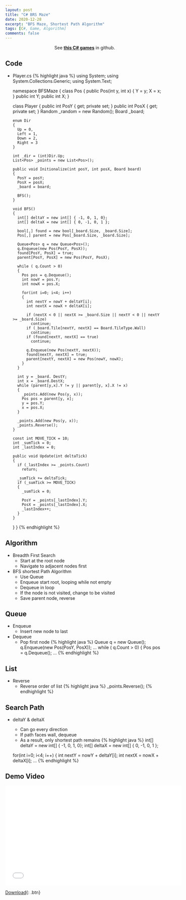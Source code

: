```yaml
---
layout: post
title: "C# BRS Maze"
date: 2020-12-28
excerpt: "BFS Maze, Shortest Path Algorithm"
tags: [C#, Game, Algorithm]
comments: false
---
```



<center>See <a href="https://github.com/leehuhlee/CShap"><b>this C# games</b></a> in github.</center>


## Code
* Player.cs
{% highlight java %}
  using System;
  using System.Collections.Generic;
  using System.Text;

  namespace BFSMaze
  {
    class Pos
    {
      public Pos(int y, int x) { Y = y; X = x; }
      public int Y;
      public int X;
    }

    class Player
    {
      public int PosY { get; private set; }
      public int PosX { get; private set; }
      Random _random = new Random();
      Board _board;

      enum Dir
      {
        Up = 0,
        Left = 1,
        Down = 2,
        Right = 3
      }

      int _dir = (int)Dir.Up;
      List<Pos> _points = new List<Pos>();

      public void Initionalize(int posY, int posX, Board board)
      {
        PosY = posY;
        PosX = posX;
        _board = board;

        BFS();
      }

      void BFS()
      {
        int[] deltaY = new int[] { -1, 0, 1, 0};
        int[] deltaX = new int[] { 0, -1, 0, 1 };

        bool[,] found = new bool[_board.Size, _board.Size];
        Pos[,] parent = new Pos[_board.Size, _board.Size];

        Queue<Pos> q = new Queue<Pos>();
        q.Enqueue(new Pos(PosY, PosX));
        found[PosY, PosX] = true;
        parent[PosY, PosX] = new Pos(PosY, PosX);

        while ( q.Count > 0)
        {
          Pos pos = q.Dequeue();
          int nowY = pos.Y;
          int nowX = pos.X;

          for(int i=0; i<4; i++)
          {
            int nextY = nowY + deltaY[i];
            int nextX = nowX + deltaX[i];

            if (nextX < 0 || nextX >= _board.Size || nextY < 0 || nextY >= _board.Size)
              continue;
            if (_board.Tile[nextY, nextX] == Board.TileType.Wall)
              continue;
            if (found[nextY, nextX] == true)
              continue;

            q.Enqueue(new Pos(nextY, nextX));
            found[nextY, nextX] = true;
            parent[nextY, nextX] = new Pos(nowY, nowX);
          }
        }

        int y = _board. DestY;
        int x = _board.DestX;
        while (parent[y,x].Y != y || parent[y, x].X != x)
        {
          _points.Add(new Pos(y, x));
          Pos pos = parent[y, x];
          y = pos.Y;
          x = pos.X;
        }

        _points.Add(new Pos(y, x));
        _points.Reverse();
      }

      const int MOVE_TICK = 10;
      int _sumTick = 0;
      int _lastIndex = 0;

      public void Update(int deltaTick)
      {
        if (_lastIndex >= _points.Count)
          return;

        _sumTick += deltaTick;
        if (_sumTick >= MOVE_TICK)
        {
          _sumTick = 0;

          PosY = _points[_lastIndex].Y;
          PosX = _points[_lastIndex].X;
          _lastIndex++;
        }
      }
    }
  }
{% endhighlight %}

## Algorithm
* Breadth First Search
  - Start at the root node
  - Navigate to adjacent nodes first 
* BFS shortest Path Algorithm
  - Use Queue
  - Enqueue start root, looping while not empty
  - Dequeue in loop
  - If the node is not visited, change to be visited
  - Save parent node, reverse


## Queue
* Enqueue
  - Insert new node to last
* Dequeue
  - Pop first node 
{% highlight java %}
  Queue<Pos> q = new Queue<Pos>();
  q.Enqueue(new Pos(PosY, PosX));
  ...
  while ( q.Count > 0)
  {
    Pos pos = q.Dequeue();
    ...
{% endhighlight %}


## List
* Reverse
  - Reverse order of list
{% highlight java %}
  _points.Reverse();
{% endhighlight %}


## Search Path
* deltaY & deltaX
  - Can go every direction
  - If path faces wall, dequeue
  - As a result, only shortest path remains
{% highlight java %}
  int[] deltaY = new int[] { -1, 0, 1, 0};
  int[] deltaX = new int[] { 0, -1, 0, 1 };

  for(int i=0; i<4; i++)
  {
    int nextY = nowY + deltaY[i];
    int nextX = nowX + deltaX[i];
    ...
{% endhighlight %}


## Demo Video
<iframe width="560" height="315" src="/assets/video/posts/cshap_bfsmaze/Cshap-BFS-Maze.mp4" frameborder="0"> </iframe>

[Download](https://github.com/leehuhlee/CShap){: .btn}
